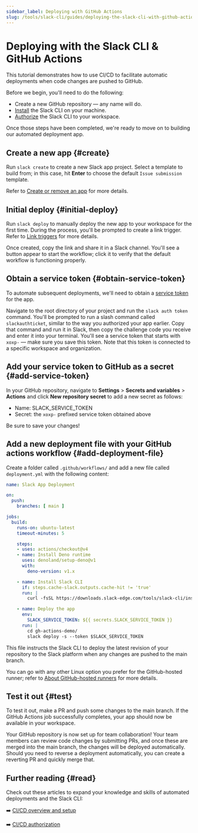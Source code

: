 ```yaml
---
sidebar_label: Deploying with GitHub Actions
slug: /tools/slack-cli/guides/deploying-the-slack-cli-with-github-actions
---
```


# Deploying with the Slack CLI & GitHub Actions

This tutorial demonstrates how to use CI/CD to facilitate automatic deployments when code changes are pushed to GitHub.

Before we begin, you'll need to do the following:

* Create a new GitHub repository &mdash; any name will do.
* [Install](/tools/slack-cli/guides/installing-the-slack-cli-for-mac-and-linux) the Slack CLI on your machine.
* [Authorize](/tools/slack-cli/guides/authorizing-the-slack-cli) the Slack CLI to your workspace.

Once those steps have been completed, we're ready to move on to building our automated deployment app.

## Create a new app {#create}

Run `slack create` to create a new Slack app project. Select a template to build from; in this case, hit **Enter** to choose the default `Issue submission` template.

Refer to [Create or remove an app](/deno-slack-sdk/guides/creating-an-app) for more details.

## Initial deploy {#initial-deploy}

Run `slack deploy` to manually deploy the new app to your workspace for the first time. During the process, you'll be prompted to create a link trigger. Refer to [Link triggers](/deno-slack-sdk/guides/creating-link-triggers) for more details.

Once created, copy the link and share it in a Slack channel. You'll see a button appear to start the workflow; click it to verify that the default workflow is functioning properly.

## Obtain a service token {#obtain-service-token}

To automate subsequent deployments, we'll need to obtain a [service token](/tools/slack-cli/guides/authorizing-the-slack-cli#ci-cd) for the app.

Navigate to the root directory of your project and run the `slack auth token` command. You'll be prompted to run a slash command called `slackauthticket`, similar to the way you authorized your app earlier. Copy that command and run it in Slack, then copy the challenge code you receive and enter it into your terminal. You'll see a service token that starts with `xoxp-` &mdash; make sure you save this token. Note that this token is connected to a specific workspace and organization.

## Add your service token to GitHub as a secret {#add-service-token}

In your GitHub repository, navigate to **Settings** > **Secrets and variables** > **Actions** and click **New repository secret** to add a new secret as follows:

* Name: SLACK_SERVICE_TOKEN
* Secret: the `xoxp-` prefixed service token obtained above

Be sure to save your changes!

## Add a new deployment file with your GitHub actions workflow {#add-deployment-file}

Create a folder called `.github/workflows/` and add a new file called `deployment.yml` with the following content:

```yml
name: Slack App Deployment

on:
  push:
    branches: [ main ]

jobs:
  build:
    runs-on: ubuntu-latest
    timeout-minutes: 5

    steps:
    - uses: actions/checkout@v4
    - name: Install Deno runtime
      uses: denoland/setup-deno@v1
      with:
        deno-version: v1.x

    - name: Install Slack CLI
      if: steps.cache-slack.outputs.cache-hit != 'true'
      run: |
        curl -fsSL https://downloads.slack-edge.com/tools/slack-cli/install.sh | bash

    - name: Deploy the app
      env:
        SLACK_SERVICE_TOKEN: ${{ secrets.SLACK_SERVICE_TOKEN }}
      run: |
        cd gh-actions-demo/
        slack deploy -s --token $SLACK_SERVICE_TOKEN
```

This file instructs the Slack CLI to deploy the latest revision of your repository to the Slack platform when any changes are pushed to the main branch.

You can go with any other Linux option you prefer for the GitHub-hosted runner; refer to [About GitHub-hosted runners](https://docs.github.com/en/actions/using-github-hosted-runners/about-github-hosted-runners/about-github-hosted-runners#viewing-available-runners-for-a-repository) for more details.

## Test it out {#test}

To test it out, make a PR and push some changes to the main branch. If the GitHub Actions job successfully completes, your app should now be available in your workspace.

Your GitHub repository is now set up for team collaboration! Your team members can review code changes by submitting PRs, and once these are merged into the main branch, the changes will be deployed automatically. Should you need to reverse a deployment automatically, you can create a reverting PR and quickly merge that.

## Further reading {#read}

Check out these articles to expand your knowledge and skills of automated deployments and the Slack CLI:

➡️ [CI/CD overview and setup](/tools/slack-cli/guides/setting-up-ci-cd-with-the-slack-cli)

➡️ [CI/CD authorization](/tools/slack-cli/guides/authorizing-the-slack-cli#ci-cd)
